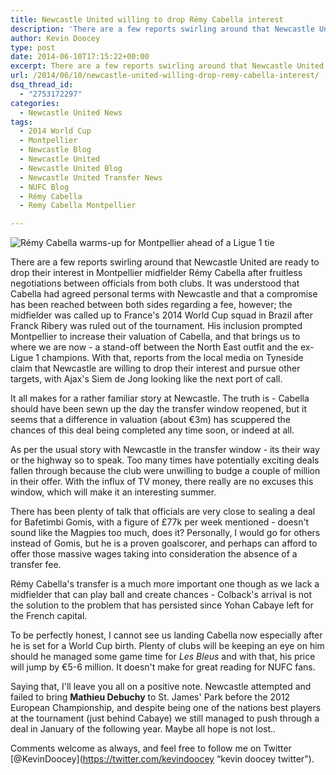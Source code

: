 ```yaml
---
title: Newcastle United willing to drop Rémy Cabella interest
description: 'There are a few reports swirling around that Newcastle United are ready to drop their interest in Montpellier midfielder Rémy Cabella after fruitless..'
author: Kevin Doocey
type: post
date: 2014-06-10T17:15:22+00:00
excerpt: There are a few reports swirling around that Newcastle United are ready to drop their interest in Montpellier midfielder Rémy Cabella after fruitless negotiations between officials from both clubs...
url: /2014/06/10/newcastle-united-willing-drop-remy-cabella-interest/
dsq_thread_id:
  - "2753172297"
categories:
  - Newcastle United News
tags:
  - 2014 World Cup
  - Montpellier
  - Newcastle Blog
  - Newcastle United
  - Newcastle United Blog
  - Newcastle United Transfer News
  - NUFC Blog
  - Rémy Cabella
  - Remy Cabella Montpellier

---
```

![Rémy Cabella warms-up for Montpellier ahead of a Ligue 1 tie](http://www.tynetime.com/wp-content/uploads/2014/06/Remy-Cabella-Montpellier-Ligue-1.jpg "Cabella - Montpellier looking to hold out for a larger fee after WC inclusion")

There are a few reports swirling around that Newcastle United are ready to drop their interest in Montpellier midfielder Rémy Cabella after fruitless negotiations between officials from both clubs. It was understood that Cabella had agreed personal terms with Newcastle and that a compromise has been reached between both sides regarding a fee, however; the midfielder was called up to France's 2014 World Cup squad in Brazil after Franck Ribery was ruled out of the tournament. His inclusion prompted Montpellier to increase their valuation of Cabella, and that brings us to where we are now - a stand-off between the North East outfit and the ex-Ligue 1 champions. With that, reports from the local media on Tyneside claim that Newcastle are willing to drop their interest and pursue other targets, with Ajax's Siem de Jong looking like the next port of call.

It all makes for a rather familiar story at Newcastle. The truth is - Cabella should have been sewn up the day the transfer window reopened, but it seems that a difference in valuation (about €3m) has scuppered the chances of this deal being completed any time soon, or indeed at all.

As per the usual story with Newcastle in the transfer window - its their way or the highway so to speak. Too many times have potentially exciting  deals fallen through because the club were unwilling to budge a couple of million in their offer. With the influx of TV money, there really are no excuses this window, which will make it an interesting summer.

There has been plenty of talk that officials are very close to sealing a deal for Bafetimbi Gomis, with a figure of £77k per week mentioned - doesn't sound like the Magpies too much, does it? Personally, I would go for others instead of Gomis, but he is a proven goalscorer, and perhaps can afford to offer those massive wages taking into consideration the absence of a transfer fee.

Rémy Cabella's transfer is a much more important one though as we lack a midfielder that can play ball and create chances - Colback's arrival is not the solution to the problem that has persisted since Yohan Cabaye left for the French capital.

To be perfectly honest, I cannot see us landing Cabella now especially after he is set for a World Cup birth. Plenty of clubs will be keeping an eye on him should he managed some game time for _Les Bleus_ and with that, his price will jump by €5-6 million. It doesn't make for great reading for NUFC fans.

Saying that, I'll leave you all on a positive note. Newcastle attempted and failed to bring **Mathieu Debuchy** to St. James' Park before the 2012 European Championship, and despite being one of the nations best players at the tournament (just behind Cabaye) we still managed to push through a deal in January of the following year. Maybe all hope is not lost..

Comments welcome as always, and feel free to follow me on Twitter [@KevinDoocey](https://twitter.com/kevindoocey “kevin doocey twitter").
